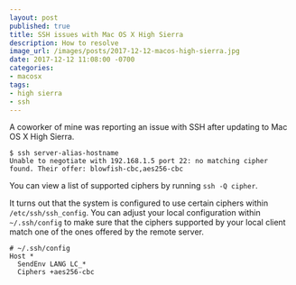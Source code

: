 ```yaml
---
layout: post
published: true
title: SSH issues with Mac OS X High Sierra
description: How to resolve
image_url: /images/posts/2017-12-12-macos-high-sierra.jpg
date: 2017-12-12 11:08:00 -0700
categories:
- macosx
tags:
- high sierra
- ssh
---
```


A coworker of mine was reporting an issue with SSH after updating to Mac OS X
High Sierra.

```shell
$ ssh server-alias-hostname
Unable to negotiate with 192.168.1.5 port 22: no matching cipher found. Their offer: blowfish-cbc,aes256-cbc
```

You can view a list of supported ciphers by running `ssh -Q cipher`.

It turns out that the system is configured to use certain ciphers within
`/etc/ssh/ssh_config`. You can adjust your local configuration within
`~/.ssh/config` to make sure that the ciphers supported by your local client
match one of the ones offered by the remote server.

```SSH Config
# ~/.ssh/config
Host *
  SendEnv LANG LC_*
  Ciphers +aes256-cbc
```
